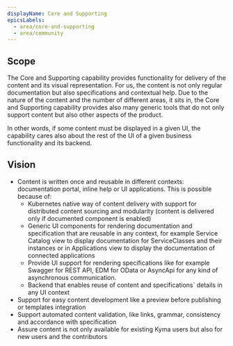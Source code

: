 ```yaml
---
displayName: Core and Supporting
epicsLabels:
  - area/core-and-supporting
  - area/community
---
```


## Scope

The Core and Supporting capability provides functionality for delivery of the content and its visual representation. For us, the content is not only regular documentation but also specifications and contextual help.
Due to the nature of the content and the number of different areas, it sits in, the Core and Supporting capability provides also many generic tools that do not only support content but also other aspects of the product.

In other words, if some content must be displayed in a given UI, the capability cares also about the rest of the UI of a given business functionality and its backend.

## Vision

- Content is written once and reusable in different contexts: documentation portal, inline help or UI applications. This is possible because of:
  - Kubernetes native way of content delivery with support for distributed content sourcing and modularity (content is delivered only if documented component is enabled)
  - Generic UI components for rendering documentation and specification that are reusable in any context, for example Service Catalog view to display documentation for ServiceClasses and their instances or in Applications view to display the documentation of connected applications
  - Provide UI support for rendering specifications like for example Swagger for REST API, EDM for OData or AsyncApi for any kind of asynchronous communication.
  - Backend that enables reuse of content and specifications` details in any UI context
- Support for easy content development like a preview before publishing or templates integration
- Support automated content validation, like links, grammar, consistency and accordance with specification
- Assure content is not only available for existing Kyma users but also for new users and the contributors



